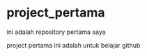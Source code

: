 # project_pertama
ini adalah repository pertama saya

project pertama ini adalah untuk belajar github
